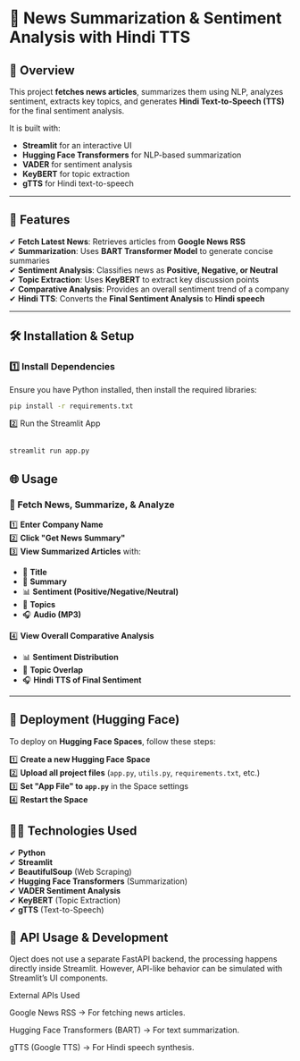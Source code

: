 # 📰 News Summarization & Sentiment Analysis with Hindi TTS

## 🚀 Overview
This project **fetches news articles**, summarizes them using NLP, analyzes sentiment, extracts key topics, and generates **Hindi Text-to-Speech (TTS)** for the final sentiment analysis.

It is built with:
- **Streamlit** for an interactive UI
- **Hugging Face Transformers** for NLP-based summarization
- **VADER** for sentiment analysis
- **KeyBERT** for topic extraction
- **gTTS** for Hindi text-to-speech

---

## **🎯 Features**
✔ **Fetch Latest News**: Retrieves articles from **Google News RSS**  
✔ **Summarization**: Uses **BART Transformer Model** to generate concise summaries  
✔ **Sentiment Analysis**: Classifies news as **Positive, Negative, or Neutral**  
✔ **Topic Extraction**: Uses **KeyBERT** to extract key discussion points  
✔ **Comparative Analysis**: Provides an overall sentiment trend of a company  
✔ **Hindi TTS**: Converts the **Final Sentiment Analysis** to **Hindi speech**  

---

## **🛠 Installation & Setup**
### **1️⃣ Install Dependencies**
Ensure you have Python installed, then install the required libraries:
```bash
pip install -r requirements.txt

```

2️⃣ Run the Streamlit App
```bash

streamlit run app.py

```
## 🌐 Usage  

### 📌 Fetch News, Summarize, & Analyze  
1️⃣ **Enter Company Name**  
2️⃣ **Click "Get News Summary"**  
3️⃣ **View Summarized Articles** with:  
   - 📰 **Title**  
   - 📄 **Summary**  
   - 📊 **Sentiment (Positive/Negative/Neutral)**  
   - 🔎 **Topics**  
   - 🎧 **Audio (MP3)**  

4️⃣ **View Overall Comparative Analysis**  
   - 📊 **Sentiment Distribution**  
   - 🔎 **Topic Overlap**  
   - 🎧 **Hindi TTS of Final Sentiment**  

---

## 📡 Deployment (Hugging Face)  
To deploy on **Hugging Face Spaces**, follow these steps:  

1️⃣ **Create a new Hugging Face Space**  
2️⃣ **Upload all project files** (`app.py`, `utils.py`, `requirements.txt`, etc.)  
3️⃣ **Set "App File" to `app.py`** in the Space settings  
4️⃣ **Restart the Space**  


## 👨‍💻 Technologies Used  
✔ **Python**  
✔ **Streamlit**  
✔ **BeautifulSoup** (Web Scraping)  
✔ **Hugging Face Transformers** (Summarization)  
✔ **VADER Sentiment Analysis**  
✔ **KeyBERT** (Topic Extraction)  
✔ **gTTS** (Text-to-Speech)  

## 📡 API Usage & Development

Oject does not use a separate FastAPI backend, the processing happens directly inside Streamlit. However, API-like behavior can be simulated with Streamlit’s UI components.

External APIs Used

Google News RSS → For fetching news articles.

Hugging Face Transformers (BART) → For text summarization.

gTTS (Google TTS) → For Hindi speech synthesis.



